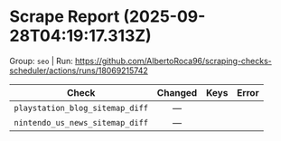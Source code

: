 # Scrape Report (2025-09-28T04:19:17.313Z)

Group: `seo`  |  Run: https://github.com/AlbertoRoca96/scraping-checks-scheduler/actions/runs/18069215742

| Check | Changed | Keys | Error |
|---|:---:|:--|:--|
| `playstation_blog_sitemap_diff` | — |  |  |
| `nintendo_us_news_sitemap_diff` | — |  |  |
